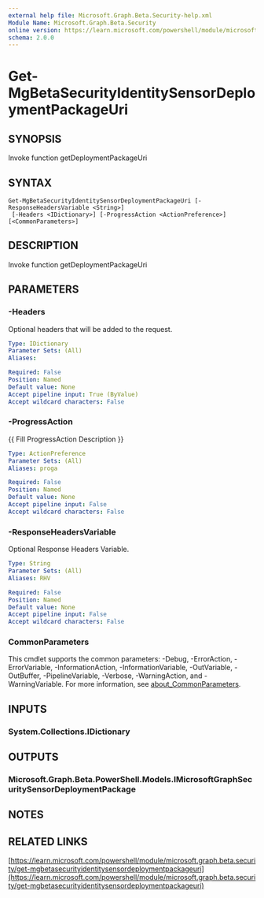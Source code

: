 ```yaml
---
external help file: Microsoft.Graph.Beta.Security-help.xml
Module Name: Microsoft.Graph.Beta.Security
online version: https://learn.microsoft.com/powershell/module/microsoft.graph.beta.security/get-mgbetasecurityidentitysensordeploymentpackageuri
schema: 2.0.0
---
```


# Get-MgBetaSecurityIdentitySensorDeploymentPackageUri

## SYNOPSIS
Invoke function getDeploymentPackageUri

## SYNTAX

```
Get-MgBetaSecurityIdentitySensorDeploymentPackageUri [-ResponseHeadersVariable <String>]
 [-Headers <IDictionary>] [-ProgressAction <ActionPreference>] [<CommonParameters>]
```

## DESCRIPTION
Invoke function getDeploymentPackageUri

## PARAMETERS

### -Headers
Optional headers that will be added to the request.

```yaml
Type: IDictionary
Parameter Sets: (All)
Aliases:

Required: False
Position: Named
Default value: None
Accept pipeline input: True (ByValue)
Accept wildcard characters: False
```

### -ProgressAction
{{ Fill ProgressAction Description }}

```yaml
Type: ActionPreference
Parameter Sets: (All)
Aliases: proga

Required: False
Position: Named
Default value: None
Accept pipeline input: False
Accept wildcard characters: False
```

### -ResponseHeadersVariable
Optional Response Headers Variable.

```yaml
Type: String
Parameter Sets: (All)
Aliases: RHV

Required: False
Position: Named
Default value: None
Accept pipeline input: False
Accept wildcard characters: False
```

### CommonParameters
This cmdlet supports the common parameters: -Debug, -ErrorAction, -ErrorVariable, -InformationAction, -InformationVariable, -OutVariable, -OutBuffer, -PipelineVariable, -Verbose, -WarningAction, and -WarningVariable. For more information, see [about_CommonParameters](http://go.microsoft.com/fwlink/?LinkID=113216).

## INPUTS

### System.Collections.IDictionary
## OUTPUTS

### Microsoft.Graph.Beta.PowerShell.Models.IMicrosoftGraphSecuritySensorDeploymentPackage
## NOTES

## RELATED LINKS

[https://learn.microsoft.com/powershell/module/microsoft.graph.beta.security/get-mgbetasecurityidentitysensordeploymentpackageuri](https://learn.microsoft.com/powershell/module/microsoft.graph.beta.security/get-mgbetasecurityidentitysensordeploymentpackageuri)





